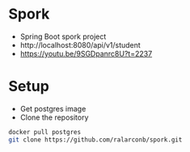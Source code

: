 # Spork
- Spring Boot spork project
- http://localhost:8080/api/v1/student
- https://youtu.be/9SGDpanrc8U?t=2237
# Setup
- Get postgres image
- Clone the repository
```sh
docker pull postgres
git clone https://github.com/ralarconb/spork.git
```